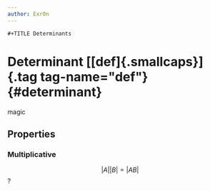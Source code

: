 ```yaml
---
author: Exr0n
---
```


```{=org}
#+TITLE Determinants
```
# Determinant [[def]{.smallcaps}]{.tag tag-name="def"} {#determinant}

magic

## Properties

### Multiplicative

$$|A||B| = |AB|$$?
